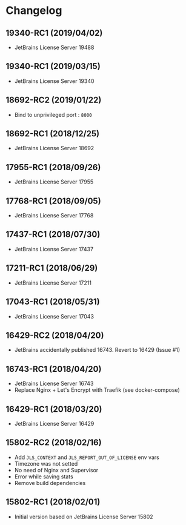 # Changelog

## 19340-RC1 (2019/04/02)

* JetBrains License Server 19488

## 19340-RC1 (2019/03/15)

* JetBrains License Server 19340

## 18692-RC2 (2019/01/22)

* Bind to unprivileged port : `8000`

## 18692-RC1 (2018/12/25)

* JetBrains License Server 18692

## 17955-RC1 (2018/09/26)

* JetBrains License Server 17955

## 17768-RC1 (2018/09/05)

* JetBrains License Server 17768

## 17437-RC1 (2018/07/30)

* JetBrains License Server 17437

## 17211-RC1 (2018/06/29)

* JetBrains License Server 17211

## 17043-RC1 (2018/05/31)

* JetBrains License Server 17043

## 16429-RC2 (2018/04/20)

* JetBrains accidentally published 16743. Revert to 16429 (Issue #1)

## 16743-RC1 (2018/04/20)

* JetBrains License Server 16743
* Replace Nginx + Let's Encrypt with Traefik (see docker-compose)

## 16429-RC1 (2018/03/20)

* JetBrains License Server 16429

## 15802-RC2 (2018/02/16)

* Add `JLS_CONTEXT` and `JLS_REPORT_OUT_OF_LICENSE` env vars
* Timezone was not setted
* No need of Nginx and Supervisor
* Error while saving stats
* Remove build dependencies

## 15802-RC1 (2018/02/01)

* Initial version based on JetBrains License Server 15802
